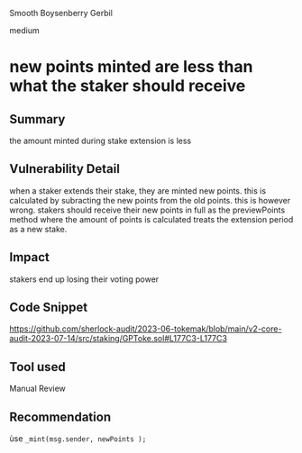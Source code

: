 Smooth Boysenberry Gerbil

medium

# new points minted are less than what the staker should receive
## Summary
the amount minted during stake extension is less
## Vulnerability Detail
when a staker extends their stake, they are minted new points. this is calculated by subracting the new points from the old points.
this is however wrong. stakers should receive their new points in full as the previewPoints method where the amount of points is calculated treats the extension period as a new stake.
## Impact
stakers end up losing their voting power
## Code Snippet
https://github.com/sherlock-audit/2023-06-tokemak/blob/main/v2-core-audit-2023-07-14/src/staking/GPToke.sol#L177C3-L177C3
## Tool used

Manual Review

## Recommendation
ùse `_mint(msg.sender, newPoints );`